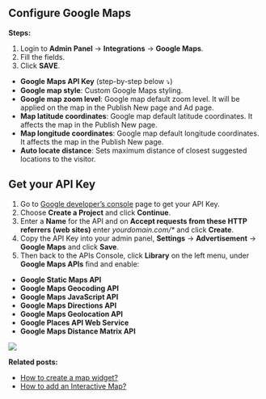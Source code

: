 ## Configure Google Maps

**Steps:**

1.  Login to  **Admin Panel** -> **Integrations**  ->  **Google Maps**.
2.  Fill the fields.
3.  Click  **SAVE**.


-   **Google Maps API Key** (step-by-step below ⤵️)
-   **Google map style**: Custom Google Maps styling.
-   **Google map zoom level**: Google map default zoom level. It will be applied on the map in the Publish New page and Ad page.
-   **Map latitude coordinates**: Google map default latitude coordinates. It affects the map in the Publish New page.
-   **Map longitude coordinates**: Google map default longitude coordinates. It affects the map in the Publish New page.
-   **Auto locate distance**: Sets maximum distance of closest suggested locations to the visitor.

## Get your API Key

1.  Go to  [Google developer’s console](https://console.developers.google.com/)  page to get your API Key.
2.  Choose  **Create a Project**  and click  **Continue**.
3.  Enter a  **Name**  for the API and on  **Accept requests from these HTTP referrers (web sites)**  enter  _yourdomain.com/*_  and click  **Create**.
4.  Copy the API Key into your admin panel,  **Settings**  ->  **Advertisement**  ->  **Google Maps**  and click  **Save**.
5.  Then back to the APIs Console, click  **Library**  on the left menu, under  **Google Maps APIs**  find and enable:

-   **Google Static Maps API**
-   **Google Maps Geocoding API**
-   **Google Maps JavaScript API**
-   **Google Maps Directions API**
-   **Google Maps Geolocation API**
-   **Google Places API Web Service**
-   **Google Maps Distance Matrix API**



![](https://raw.githubusercontent.com/yclas/guides/master/images/googlemapssettings2.png)


 
 **Related posts:**

-   [How to create a map widget?](Widgets-map-widget.md)
-   [How to add an Interactive Map?](Content-create-an-interactive-map.md)

